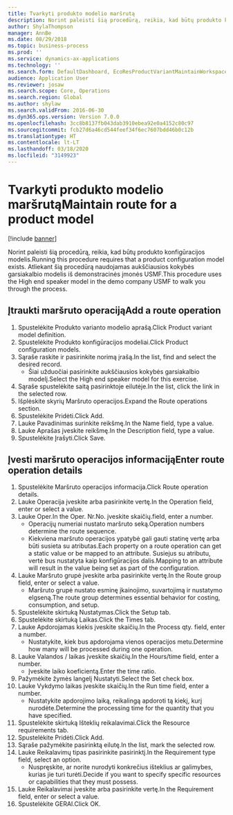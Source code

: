 ```yaml
---
title: Tvarkyti produkto modelio maršrutą
description: Norint paleisti šią procedūrą, reikia, kad būtų produkto konfigūracijos modelis.
author: ShylaThompson
manager: AnnBe
ms.date: 08/29/2018
ms.topic: business-process
ms.prod: ''
ms.service: dynamics-ax-applications
ms.technology: ''
ms.search.form: DefaultDashboard, EcoResProductVariantMaintainWorkspace, PCProductConfigurationModelListPage, PCProductConfigurationModelDetails, PCRouteOperationDetails, WrkCtrCapabilityLookUp
audience: Application User
ms.reviewer: josaw
ms.search.scope: Core, Operations
ms.search.region: Global
ms.author: shylaw
ms.search.validFrom: 2016-06-30
ms.dyn365.ops.version: Version 7.0.0
ms.openlocfilehash: 3cc8b8137fb043dab3910ebea92e0a4152c80c97
ms.sourcegitcommit: fcb27d6a46cd544feef34f6ec7607bdd46b0c12b
ms.translationtype: HT
ms.contentlocale: lt-LT
ms.lasthandoff: 03/18/2020
ms.locfileid: "3149923"
---
```

# <a name="maintain-route-for-a-product-model"></a><span data-ttu-id="712cf-103">Tvarkyti produkto modelio maršrutą</span><span class="sxs-lookup"><span data-stu-id="712cf-103">Maintain route for a product model</span></span>

[!include [banner](../../includes/banner.md)]

<span data-ttu-id="712cf-104">Norint paleisti šią procedūrą, reikia, kad būtų produkto konfigūracijos modelis.</span><span class="sxs-lookup"><span data-stu-id="712cf-104">Running this procedure requires that a product configuration model exists.</span></span> <span data-ttu-id="712cf-105">Atliekant šią procedūrą naudojamas aukščiausios kokybės garsiakalbio modelis iš demonstracinės įmonės USMF.</span><span class="sxs-lookup"><span data-stu-id="712cf-105">This procedure uses the High end speaker model in the demo company USMF to walk you through the process.</span></span>


## <a name="add-a-route-operation"></a><span data-ttu-id="712cf-106">Įtraukti maršruto operaciją</span><span class="sxs-lookup"><span data-stu-id="712cf-106">Add a route operation</span></span>
1. <span data-ttu-id="712cf-107">Spustelėkite Produkto varianto modelio aprašą.</span><span class="sxs-lookup"><span data-stu-id="712cf-107">Click Product variant model definition.</span></span>
2. <span data-ttu-id="712cf-108">Spustelėkite Produkto konfigūracijos modeliai.</span><span class="sxs-lookup"><span data-stu-id="712cf-108">Click Product configuration models.</span></span>
3. <span data-ttu-id="712cf-109">Sąraše raskite ir pasirinkite norimą įrašą.</span><span class="sxs-lookup"><span data-stu-id="712cf-109">In the list, find and select the desired record.</span></span>
    * <span data-ttu-id="712cf-110">Šiai užduočiai pasirinkite aukščiausios kokybės garsiakalbio modelį.</span><span class="sxs-lookup"><span data-stu-id="712cf-110">Select the High end speaker model for this exercise.</span></span>  
4. <span data-ttu-id="712cf-111">Sąraše spustelėkite saitą pasirinktoje eilutėje.</span><span class="sxs-lookup"><span data-stu-id="712cf-111">In the list, click the link in the selected row.</span></span>
5. <span data-ttu-id="712cf-112">Išplėskite skyrių Maršruto operacijos.</span><span class="sxs-lookup"><span data-stu-id="712cf-112">Expand the Route operations section.</span></span>
6. <span data-ttu-id="712cf-113">Spustelėkite Pridėti.</span><span class="sxs-lookup"><span data-stu-id="712cf-113">Click Add.</span></span>
7. <span data-ttu-id="712cf-114">Lauke Pavadinimas surinkite reikšmę.</span><span class="sxs-lookup"><span data-stu-id="712cf-114">In the Name field, type a value.</span></span>
8. <span data-ttu-id="712cf-115">Lauke Aprašas įveskite reikšmę.</span><span class="sxs-lookup"><span data-stu-id="712cf-115">In the Description field, type a value.</span></span>
9. <span data-ttu-id="712cf-116">Spustelėkite Įrašyti.</span><span class="sxs-lookup"><span data-stu-id="712cf-116">Click Save.</span></span>

## <a name="enter-route-operation-details"></a><span data-ttu-id="712cf-117">Įvesti maršruto operacijos informaciją</span><span class="sxs-lookup"><span data-stu-id="712cf-117">Enter route operation details</span></span>
1. <span data-ttu-id="712cf-118">Spustelėkite Maršruto operacijos informacija.</span><span class="sxs-lookup"><span data-stu-id="712cf-118">Click Route operation details.</span></span>
2. <span data-ttu-id="712cf-119">Lauke Operacija įveskite arba pasirinkite vertę.</span><span class="sxs-lookup"><span data-stu-id="712cf-119">In the Operation field, enter or select a value.</span></span>
3. <span data-ttu-id="712cf-120">Lauke Oper.</span><span class="sxs-lookup"><span data-stu-id="712cf-120">In the Oper.</span></span> <span data-ttu-id="712cf-121">Nr.</span><span class="sxs-lookup"><span data-stu-id="712cf-121">No.</span></span> <span data-ttu-id="712cf-122">įveskite skaičių.</span><span class="sxs-lookup"><span data-stu-id="712cf-122">field, enter a number.</span></span>
    * <span data-ttu-id="712cf-123">Operacijų numeriai nustato maršruto seką.</span><span class="sxs-lookup"><span data-stu-id="712cf-123">Operation numbers determine the route sequence.</span></span>  
    * <span data-ttu-id="712cf-124">Kiekviena maršruto operacijos ypatybė gali gauti statinę vertę arba būti susieta su atributas.</span><span class="sxs-lookup"><span data-stu-id="712cf-124">Each property on a route operation can get a static value or be mapped to an attribute.</span></span> <span data-ttu-id="712cf-125">Susiejus su atributu, vertė bus nustatyta kaip konfigūracijos dalis.</span><span class="sxs-lookup"><span data-stu-id="712cf-125">Mapping to an attribute will result in the value being set as part of the configuration.</span></span>  
4. <span data-ttu-id="712cf-126">Lauke Maršruto grupė įveskite arba pasirinkite vertę.</span><span class="sxs-lookup"><span data-stu-id="712cf-126">In the Route group field, enter or select a value.</span></span>
    * <span data-ttu-id="712cf-127">Maršruto grupė nustato esminę įkainojimo, suvartojimą ir nustatymo elgseną.</span><span class="sxs-lookup"><span data-stu-id="712cf-127">The route group determines essential behavior for costing, consumption, and setup.</span></span>  
5. <span data-ttu-id="712cf-128">Spustelėkite skirtuką Nustatymas.</span><span class="sxs-lookup"><span data-stu-id="712cf-128">Click the Setup tab.</span></span>
6. <span data-ttu-id="712cf-129">Spustelėkite skirtuką Laikas.</span><span class="sxs-lookup"><span data-stu-id="712cf-129">Click the Times tab.</span></span>
7. <span data-ttu-id="712cf-130">Lauke Apdorojamas kiekis įveskite skaičių.</span><span class="sxs-lookup"><span data-stu-id="712cf-130">In the Process qty. field, enter a number.</span></span>
    * <span data-ttu-id="712cf-131">Nustatykite, kiek bus apdorojama vienos operacijos metu.</span><span class="sxs-lookup"><span data-stu-id="712cf-131">Determine how many will be processed during one operation.</span></span>  
8. <span data-ttu-id="712cf-132">Lauke Valandos / laikas įveskite skaičių.</span><span class="sxs-lookup"><span data-stu-id="712cf-132">In the Hours/time field, enter a number.</span></span>
    * <span data-ttu-id="712cf-133">Įveskite laiko koeficientą.</span><span class="sxs-lookup"><span data-stu-id="712cf-133">Enter the time ratio.</span></span>  
9. <span data-ttu-id="712cf-134">Pažymėkite žymės langelį Nustatyti.</span><span class="sxs-lookup"><span data-stu-id="712cf-134">Select the Set check box.</span></span>
10. <span data-ttu-id="712cf-135">Lauke Vykdymo laikas įveskite skaičių.</span><span class="sxs-lookup"><span data-stu-id="712cf-135">In the Run time field, enter a number.</span></span>
    * <span data-ttu-id="712cf-136">Nustatykite apdorojimo laiką, reikalingą apdoroti tą kiekį, kurį nurodėte.</span><span class="sxs-lookup"><span data-stu-id="712cf-136">Determine the processing time for the quantity that you have specified.</span></span>  
11. <span data-ttu-id="712cf-137">Spustelėkite skirtuką Išteklių reikalavimai.</span><span class="sxs-lookup"><span data-stu-id="712cf-137">Click the Resource requirements tab.</span></span>
12. <span data-ttu-id="712cf-138">Spustelėkite Pridėti.</span><span class="sxs-lookup"><span data-stu-id="712cf-138">Click Add.</span></span>
13. <span data-ttu-id="712cf-139">Sąraše pažymėkite pasirinktą eilutę.</span><span class="sxs-lookup"><span data-stu-id="712cf-139">In the list, mark the selected row.</span></span>
14. <span data-ttu-id="712cf-140">Lauke Reikalavimų tipas pasirinkite pasirinktį.</span><span class="sxs-lookup"><span data-stu-id="712cf-140">In the Requirement type field, select an option.</span></span>
    * <span data-ttu-id="712cf-141">Nuspręskite, ar norite nurodyti konkrečius išteklius ar galimybes, kurias jie turi turėti.</span><span class="sxs-lookup"><span data-stu-id="712cf-141">Decide if you want to specify specific resources or capabilities that they must possess.</span></span>  
15. <span data-ttu-id="712cf-142">Lauke Reikalavimai įveskite arba pasirinkite vertę.</span><span class="sxs-lookup"><span data-stu-id="712cf-142">In the Requirement field, enter or select a value.</span></span>
16. <span data-ttu-id="712cf-143">Spustelėkite GERAI.</span><span class="sxs-lookup"><span data-stu-id="712cf-143">Click OK.</span></span>

